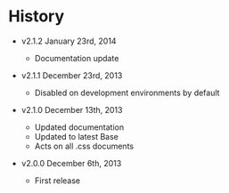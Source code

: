# History

- v2.1.2 January 23rd, 2014
  - Documentation update

- v2.1.1 December 23rd, 2013
  - Disabled on development environments by default

- v2.1.0 December 13th, 2013
  - Updated documentation
  - Updated to latest Base
  - Acts on all .css documents

- v2.0.0 December 6th, 2013
  - First release
